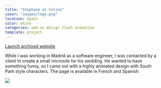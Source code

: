 ```yaml
---
title: "Stephane et Celine"
cover: "images/logo.png"
location: Spain
color: white
categories: web ux design flash animation
template: project
---
```


<p class="align-center">
<a class="btn" role="button" href="http://work.joanmira.com/webs/stephane/" target="_blank">Launch archived website</a></p>

While I was working in Madrid as a software engineer, I was contacted by a client to create a small microsite for his wedding. He wanted to have  something funny, so I came out with a highly animated design with South Park style characters. The page is available in French and Spanish.

![](/work/stephane-et-celine/images/1.png)

